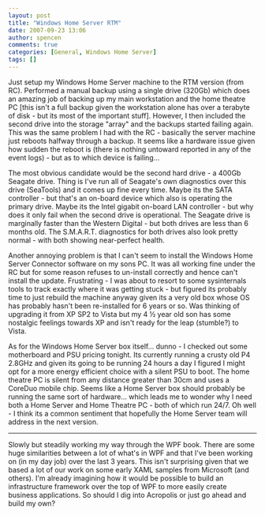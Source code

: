 ```yaml
---
layout: post
title: "Windows Home Server RTM"
date: 2007-09-23 13:06
author: spencen
comments: true
categories: [General, Windows Home Server]
tags: []
---
```



Just setup my Windows Home Server machine to the RTM version (from RC). Performed a manual backup using a single drive (320Gb) which does an amazing job of backing up my main workstation and the home theatre PC [this isn't a full backup given the workstation alone has over a terabyte of disk - but its most of the important stuff]. However, I then included the second drive into the storage "array" and the backups started failing again. This was the same problem I had with the RC - basically the server machine just reboots halfway through a backup. It seems like a hardware issue given how sudden the reboot is (there is nothing untoward reported in any of the event logs) - but as to which device is failing...
 

The most obvious candidate would be the second hard drive - a 400Gb Seagate drive. Thing is I've run all of Seagate's own diagnostics over this drive (SeaTools) and it comes up fine every time. Maybe its the SATA controller - but that's an on-board device which also is operating the primary drive. Maybe its the Intel gigabit on-board LAN controller - but why does it only fail when the second drive is operational. The Seagate drive is marginally faster than the Western Digital - but both drives are less than 6 months old. The S.M.A.R.T. diagnostics for both drives also look pretty normal - with both showing near-perfect health.
 

Another annoying problem is that I can't seem to install the Windows Home Server Connector software on my sons PC. It was all working fine under the RC but for some reason refuses to un-install correctly and hence can't install the update. Frustrating - I was about to resort to some sysinternals tools to track exactly where it was getting stuck - but figured its probably time to just rebuild the machine anyway given its a very old box whose OS has probably hasn't been re-installed for 6 years or so. Was thinking of upgrading it from XP SP2 to Vista but my 4 ½ year old son has some nostalgic feelings towards XP and isn't ready for the leap (stumble?) to Vista.
 

As for the Windows Home Server box itself... dunno - I checked out some motherboard and PSU pricing tonight. Its currently running a crusty old P4 2.8GHz and given its going to be running 24 hours a day I figured I might opt for a more energy efficient choice with a silent PSU to boot. The home theatre PC is silent from any distance greater than 30cm and uses a CoreDuo mobile chip. Seems like a Home Server box should probably be running the same sort of hardware... which leads me to wonder why I need both a Home Server and Home Theatre PC - both of which run 24/7. Oh well - I think its a common sentiment that hopefully the Home Server team will address in the next version.
 

______________
 

Slowly but steadily working my way through the WPF book. There are some huge similarities between a lot of what's in WPF and that I've been working on (in my day job) over the last 3 years. This isn't surprising given that we based a lot of our work on some early XAML samples from Microsoft (and others). I'm already imagining how it would be possible to build an infrastructure framework over the top of WPF to more easily create business applications. So should I dig into Acropolis or just go ahead and build my own?


